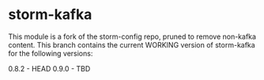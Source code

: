 storm-kafka
============

This module is a fork of the storm-config repo, pruned to remove non-kafka content. This branch contains the current WORKING version of storm-kafka for the following versions:

0.8.2 - HEAD
0.9.0 - TBD